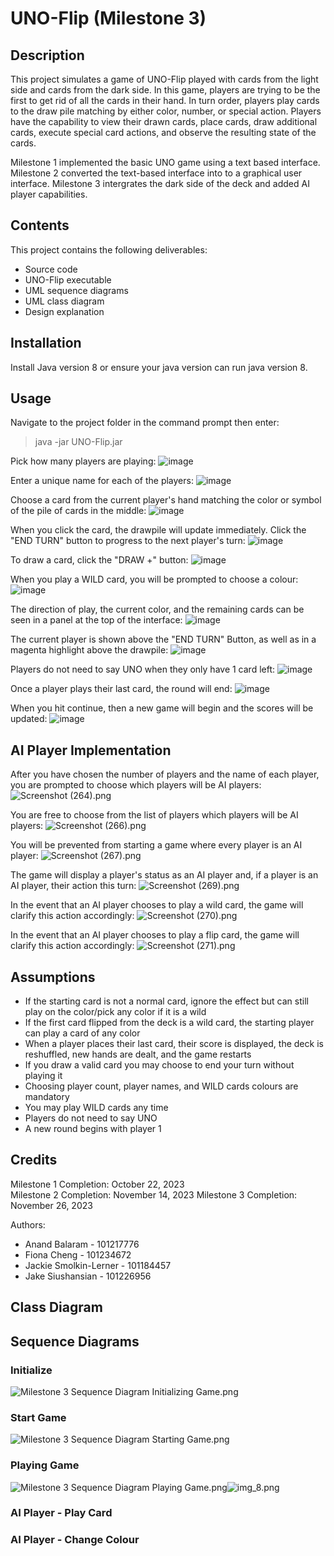 # UNO-Flip (Milestone 3)

## Description
This project simulates a game of UNO-Flip played with cards from the light side and cards from the dark side. In this game, players are trying to be the first to get rid of all the cards in their hand. In turn order, players play cards to the draw pile matching by either color, number, or special action. Players have the capability to view their drawn cards, place cards, draw additional cards, execute special card actions, and observe the resulting state of the cards.

Milestone 1 implemented the basic UNO game using a text based interface. Milestone 2 converted the text-based interface into to a graphical user interface. Milestone 3 intergrates the dark side of the deck and added AI player capabilities.

## Contents
This project contains the following deliverables:
* Source code
* UNO-Flip executable
* UML sequence diagrams
* UML class diagram
* Design explanation

## Installation
Install Java version 8 or ensure your java version can run java version 8.

## Usage
Navigate to the project folder in the command prompt then enter:
> java -jar UNO-Flip.jar

Pick how many players are playing:
![image](https://github.com/Indecisive613/UNO-Flip/assets/83597131/3282a4cc-d917-41db-884c-f399c9d23ee3)

Enter a unique name for each of the players:
![image](https://github.com/Indecisive613/UNO-Flip/assets/83597131/0379b218-3e32-485b-a3bf-169f106078b6)

Choose a card from the current player's hand matching the color or symbol of the pile of cards in the middle:
![image](https://github.com/Indecisive613/UNO-Flip/assets/83597131/3afeec97-9364-4597-9596-2d6911e5fc2f)

When you click the card, the drawpile will update immediately. Click the "END TURN" button to progress to the next player's turn:
![image](https://github.com/Indecisive613/UNO-Flip/assets/83597131/371bd822-421d-48b9-9d7d-f5442c3c6e2d)

To draw a card, click the "DRAW +" button:
![image](https://github.com/Indecisive613/UNO-Flip/assets/83597131/5960e5b2-200c-477d-82b5-051fdca41d0f)

When you play a WILD card, you will be prompted to choose a colour:
![image](https://github.com/Indecisive613/UNO-Flip/assets/83597131/9fa43350-d413-4027-9637-984b23781dce)

The direction of play, the current color, and the remaining cards can be seen in a panel at the top of the interface:
![image](https://github.com/Indecisive613/UNO-Flip/assets/83597131/8fab1561-8467-4c1c-aa41-fa16d5c8b8f3)

The current player is shown above the "END TURN" Button, as well as in a magenta highlight above the drawpile:
![image](https://github.com/Indecisive613/UNO-Flip/assets/83597131/c5668ea1-f4b1-4ec4-a9a5-5d29a3219531)

Players do not need to say UNO when they only have 1 card left:
![image](https://github.com/Indecisive613/UNO-Flip/assets/83597131/1191297f-6adb-49aa-bdc4-b06ab9d1421d)

Once a player plays their last card, the round will end:
![image](https://github.com/Indecisive613/UNO-Flip/assets/83597131/d98fa83e-941e-4741-8ef6-a782e35f1f55)

When you hit continue, then a new game will begin and the scores will be updated:
![image](https://github.com/Indecisive613/UNO-Flip/assets/83597131/d349868c-3765-4c64-aa63-e21c8c30ecb7)

## AI Player Implementation
After you have chosen the number of players and the name of each player, you are prompted to choose which players will be AI players:
![Screenshot (264).png](..%2F..%2FMilestone%203%20Backup%20Violet%20Diagrams%2FScreenshot%20%28264%29.png)

You are free to choose from the list of players which players will be AI players:
![Screenshot (266).png](..%2F..%2FMilestone%203%20Backup%20Violet%20Diagrams%2FScreenshot%20%28266%29.png)

You will be prevented from starting a game where every player is an AI player:
![Screenshot (267).png](..%2F..%2FMilestone%203%20Backup%20Violet%20Diagrams%2FScreenshot%20%28267%29.png)

The game will display a player's status as an AI player and, if a player is an AI player, their action this turn:
![Screenshot (269).png](..%2F..%2FMilestone%203%20Backup%20Violet%20Diagrams%2FScreenshot%20%28269%29.png)

In the event that an AI player chooses to play a wild card, the game will clarify this action accordingly:
![Screenshot (270).png](..%2F..%2FMilestone%203%20Backup%20Violet%20Diagrams%2FScreenshot%20%28270%29.png)

In the event that an AI player chooses to play a flip card, the game will clarify this action accordingly:
![Screenshot (271).png](..%2F..%2FMilestone%203%20Backup%20Violet%20Diagrams%2FScreenshot%20%28271%29.png)

## Assumptions
* If the starting card is not a normal card, ignore the effect but can still play on the color/pick any color if it is a wild
* If the first card flipped from the deck is a wild card, the starting player can play a card of any color
* When a player places their last card, their score is displayed, the deck is reshuffled, new hands are dealt, and the game restarts
* If you draw a valid card you may choose to end your turn without playing it
* Choosing player count, player names, and WILD cards colours are mandatory
* You may play WILD cards any time
* Players do not need to say UNO
* A new round begins with player 1

## Credits
Milestone 1 Completion: October 22, 2023  
Milestone 2 Completion: November 14, 2023
Milestone 3 Completion: November 26, 2023

Authors:
* Anand Balaram - 101217776
* Fiona Cheng - 101234672
* Jackie Smolkin-Lerner - 101184457
* Jake Siushansian - 101226956

## Class Diagram


## Sequence Diagrams
### Initialize
![Milestone 3 Sequence Diagram Initializing Game.png](..%2F..%2FMilestone%203%20Backup%20Violet%20Diagrams%2FMilestone%203%20Sequence%20Diagram%20Initializing%20Game.png)

### Start Game
![Milestone 3 Sequence Diagram Starting Game.png](..%2F..%2FMilestone%203%20Backup%20Violet%20Diagrams%2FMilestone%203%20Sequence%20Diagram%20Starting%20Game.png)

### Playing Game
![Milestone 3 Sequence Diagram Playing Game.png](..%2F..%2FMilestone%203%20Backup%20Violet%20Diagrams%2FMilestone%203%20Sequence%20Diagram%20Playing%20Game.png)![img_8.png](img_8.png)

### AI Player - Play Card

### AI Player - Change Colour